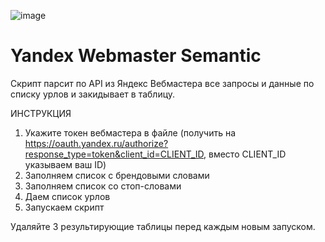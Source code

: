 ![image](https://github.com/user-attachments/assets/c4c140bf-0f5d-460c-930d-99c42290d4cc)

# Yandex Webmaster Semantic

Скрипт парсит по API из Яндекс Вебмастера все запросы и данные по списку урлов и закидывает в таблицу. 

ИНСТРУКЦИЯ
1) Укажите токен вебмастера в файле (получить на https://oauth.yandex.ru/authorize?response_type=token&client_id=CLIENT_ID, вместо CLIENT_ID указываем ваш ID)
2) Заполняем список с брендовыми словами
3) Заполняем список со стоп-словами
4) Даем список урлов
5) Запускаем скрипт

Удаляйте 3 результирующие таблицы перед каждым новым запуском.
